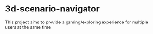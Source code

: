 # 3d-scenario-navigator
This project aims to provide a gaming/exploring experience  for multiple users at the same time.
